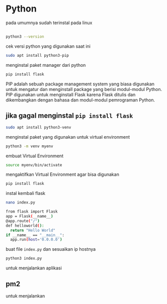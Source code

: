 # Python
pada umumnya sudah terinstal pada linux

##  
```bash
python3 --version
```
cek versi python yang digunakan saat ini
```bash
sudo apt install python3-pip
```
menginstal paket manager dari python
```bash
pip install flask
```
PIP adalah sebuah package management system yang biasa digunakan untuk mengatur dan menginstall package yang berisi modul-modul Python. PIP digunakan untuk menginstall Flask karena Flask ditulis dan dikembangkan dengan bahasa dan modul-modul pemrograman Python. 

## jika gagal menginstal `pip install flask` 
```bash
sudo apt install python3-venv
```
menginstal paket yang digunakan untuk virtual environment
```bash
python3 -m venv myenv
```
embuat Virtual Environment
```bash
source myenv/bin/activate
```
mengaktifkan Virtual Environment agar bisa digunakan
```bash
pip install flask
```
instal kembali flask
```bash
nano index.py
```
```bash
from flask import Flask
app = Flask(__name__)
@app.route("/")
def helloworld():
  return "Hello World"
if __name__ == "__main__":
  app.run(host='0.0.0.0')
```
buat file `index.py` dan sesuaikan ip hostnya
```bash
python3 index.py
```
untuk menjalankan aplikasi

## pm2
untuk menjalankan 

